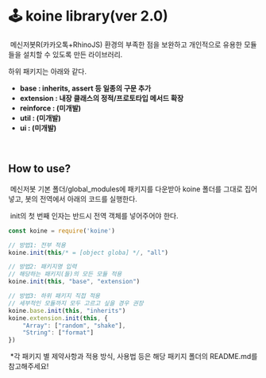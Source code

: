 # 🕹️ koine library(ver 2.0)
&nbsp;메신저봇R(카카오톡+RhinoJS) 환경의 부족한 점을 보완하고 개인적으로 유용한 모듈들을 설치할 수 있도록 만든 라이브러리.
<br>

하위 패키지는 아래와 같다.

- **base : inherits, assert 등 일종의 구문 추가**
- **extension : 내장 클래스의 정적/프로토타입 메서드 확장**
- **reinforce : (미개발)**
- **util : (미개발)**
- **ui : (미개발)**

<br>


## How to use?
&nbsp;메신저봇 기본 폴더/global_modules에 패키지를 다운받아 koine 폴더를 그대로 집어넣고, 봇의 전역에서 아래의 코드를 실행한다.
<br>

&nbsp;init의 첫 번째 인자는 반드시 전역 객체를 넣어주어야 한다.

```javascript
const koine = require('koine')

// 방법1: 전부 적용
koine.init(this/* = [object globa] */, "all")

// 방법2: 패키지명 입력
// 해당하는 패키지(들)의 모든 모듈 적용
koine.init(this, "base", "extension")

// 방법3: 하위 패키지 직접 적용
// 세부적인 모듈까지 모두 고르고 싶을 경우 권장
koine.base.init(this, "inherits")
koine.extension.init(this, {
    "Array": ["random", "shake"],
    "String": ["format"]
})
```

&nbsp;*각 패키지 별 제약사항과 적용 방식, 사용법 등은 해당 패키지 폴더의 README.md를 참고해주세요!
